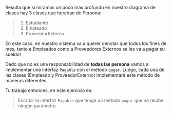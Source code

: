 Resulta que si miramos un poco más profundo en nuestro diagrama de clases hay 3 clases que heredan de Persona:

> 1. Estudiante
> 2. Empleado
> 3. ProveedorExterno 

En este caso, en nuestro sistema va a querer denotar que todos los fines de mes, tanto a Empleados como a Proveedores Externos se les va a pagar su sueldo!

Dado que no es una responsabilidad de **todas las persona** vamos a implementar una interfaz `Pagable` con el método `pagar`. Luego, cada una de las clases (Empleado y ProveedorExterno) implementará este método de maneras diferentes.

Tu trabajo entonces, en este ejercicio es:

> Escribir la interfaz `Pagable` que tenga un método `pagar` que no recibe ningún parámetro.

